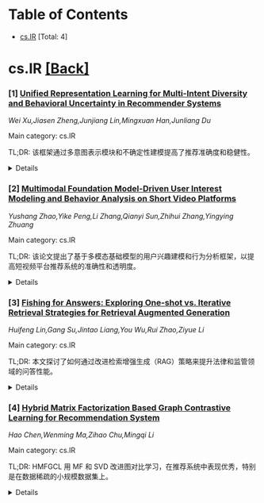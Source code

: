 <div id=toc></div>

# Table of Contents

- [cs.IR](#cs.IR) [Total: 4]


<div id='cs.IR'></div>

# cs.IR [[Back]](#toc)

### [1] [Unified Representation Learning for Multi-Intent Diversity and Behavioral Uncertainty in Recommender Systems](https://arxiv.org/abs/2509.04694)
*Wei Xu,Jiasen Zheng,Junjiang Lin,Mingxuan Han,Junliang Du*

Main category: cs.IR

TL;DR: 该框架通过多意图表示模块和不确定性建模提高了推荐准确度和稳健性。


<details>
  <summary>Details</summary>
Motivation: 应对推荐系统中用户意图多样性和行为不确定性的挑战。

Method: 提出了一个多意图表示模块和不确定性建模机制的统一表示学习框架。

Result: 该方法在标准公共数据集上进行评估，实验证明其在多个指标上优于现有代表模型，且在冷启动和行为干扰情况下表现出更大的稳定性和适应性。

Conclusion: 研究结果证实了统一建模策略在现实推荐任务中的有效性和实用价值。

Abstract: This paper addresses the challenge of jointly modeling user intent diversity
and behavioral uncertainty in recommender systems. A unified representation
learning framework is proposed. The framework builds a multi-intent
representation module and an uncertainty modeling mechanism. It extracts
multi-granularity interest structures from user behavior sequences. Behavioral
ambiguity and preference fluctuation are captured using Bayesian distribution
modeling. In the multi-intent modeling part, the model introduces multiple
latent intent vectors. These vectors are weighted and fused using an attention
mechanism to generate semantically rich representations of long-term user
preferences. In the uncertainty modeling part, the model learns the mean and
covariance of behavior representations through Gaussian distributions. This
reflects the user's confidence in different behavioral contexts. Next, a
learnable fusion strategy is used to combine long-term intent and short-term
behavior signals. This produces the final user representation, improving both
recommendation accuracy and robustness. The method is evaluated on standard
public datasets. Experimental results show that it outperforms existing
representative models across multiple metrics. It also demonstrates greater
stability and adaptability under cold-start and behavioral disturbance
scenarios. The approach alleviates modeling bottlenecks faced by traditional
methods when dealing with complex user behavior. These findings confirm the
effectiveness and practical value of the unified modeling strategy in
real-world recommendation tasks.

</details>


### [2] [Multimodal Foundation Model-Driven User Interest Modeling and Behavior Analysis on Short Video Platforms](https://arxiv.org/abs/2509.04751)
*Yushang Zhao,Yike Peng,Li Zhang,Qianyi Sun,Zhihui Zhang,Yingying Zhuang*

Main category: cs.IR

TL;DR: 该论文提出了基于多模态基础模型的用户兴趣建模和行为分析框架，以提高短视频平台推荐系统的准确性和透明度。


<details>
  <summary>Details</summary>
Motivation: 传统兴趣建模方法局限于单模态数据，无法在复杂的多模态内容环境中充分捕捉用户偏好。

Method: 该方法通过跨模态对齐策略整合视频帧、文本描述和背景音乐，构建细粒度用户兴趣向量，并引入行为驱动特征嵌入机制以建模动态兴趣演变。

Result: 结果显示，该框架在行为预测准确性、冷启动用户兴趣建模和推荐点击率方面有显著提高，并通过可解释性机制提升推荐系统的透明度和可控性。

Conclusion: 实验结果显示，该方法在行为预测准确性、冷启动用户兴趣建模和推荐点击率方面都有显著改进。

Abstract: With the rapid expansion of user bases on short video platforms, personalized
recommendation systems are playing an increasingly critical role in enhancing
user experience and optimizing content distribution. Traditional interest
modeling methods often rely on unimodal data, such as click logs or text
labels, which limits their ability to fully capture user preferences in a
complex multimodal content environment. To address this challenge, this paper
proposes a multimodal foundation model-based framework for user interest
modeling and behavior analysis. By integrating video frames, textual
descriptions, and background music into a unified semantic space using
cross-modal alignment strategies, the framework constructs fine-grained user
interest vectors. Additionally, we introduce a behavior-driven feature
embedding mechanism that incorporates viewing, liking, and commenting sequences
to model dynamic interest evolution, thereby improving both the timeliness and
accuracy of recommendations. In the experimental phase, we conduct extensive
evaluations using both public and proprietary short video datasets, comparing
our approach against multiple mainstream recommendation algorithms and modeling
techniques. Results demonstrate significant improvements in behavior prediction
accuracy, interest modeling for cold-start users, and recommendation
click-through rates. Moreover, we incorporate interpretability mechanisms using
attention weights and feature visualization to reveal the model's decision
basis under multimodal inputs and trace interest shifts, thereby enhancing the
transparency and controllability of the recommendation system.

</details>


### [3] [Fishing for Answers: Exploring One-shot vs. Iterative Retrieval Strategies for Retrieval Augmented Generation](https://arxiv.org/abs/2509.04820)
*Huifeng Lin,Gang Su,Jintao Liang,You Wu,Rui Zhao,Ziyue Li*

Main category: cs.IR

TL;DR: 本文探讨了如何通过改进检索增强生成（RAG）策略来提升法律和监管领域的问答性能。


<details>
  <summary>Details</summary>
Motivation: 传统的RAG方法在处理复杂的法律和监管领域问答时常表现不佳，特别是在面对大量政府文件时。

Method: 研究提出了一次性检索方法和迭代检索策略，以增强RAG在复杂QA任务中的表现。一次性检索方法通过根据令牌预算选择相关内容，而迭代检索策略通过推理代理式框架动态优化检索过程。

Result: 实验表明，改进后的检索策略能有效解决查询漂移和检索惰性问题，提高实际应用中的问答质量。

Conclusion: 通过设计新的检索策略，我们能够显著提高证据覆盖率和答案质量。

Abstract: Retrieval-Augmented Generation (RAG) based on Large Language Models (LLMs) is
a powerful solution to understand and query the industry's closed-source
documents. However, basic RAG often struggles with complex QA tasks in legal
and regulatory domains, particularly when dealing with numerous government
documents. The top-$k$ strategy frequently misses golden chunks, leading to
incomplete or inaccurate answers. To address these retrieval bottlenecks, we
explore two strategies to improve evidence coverage and answer quality. The
first is a One-SHOT retrieval method that adaptively selects chunks based on a
token budget, allowing as much relevant content as possible to be included
within the model's context window. Additionally, we design modules to further
filter and refine the chunks. The second is an iterative retrieval strategy
built on a Reasoning Agentic RAG framework, where a reasoning LLM dynamically
issues search queries, evaluates retrieved results, and progressively refines
the context over multiple turns. We identify query drift and retrieval laziness
issues and further design two modules to tackle them. Through extensive
experiments on a dataset of government documents, we aim to offer practical
insights and guidance for real-world applications in legal and regulatory
domains.

</details>


### [4] [Hybrid Matrix Factorization Based Graph Contrastive Learning for Recommendation System](https://arxiv.org/abs/2509.05115)
*Hao Chen,Wenming Ma,Zihao Chu,Mingqi Li*

Main category: cs.IR

TL;DR: HMFGCL 用 MF 和 SVD 改进图对比学习，在推荐系统中表现优秀，特别是在数据稀疏的小规模数据集上。


<details>
  <summary>Details</summary>
Motivation: 现有图对比学习方法的增强策略未能充分捕获用户-项目交互信息，有必要探索新方法。

Method: 提出了一种新方法 HMFGCL，结合低秩矩阵分解（MF）和奇异值分解（SVD），补充获取全局协作信息，以构建增强视图。

Result: 在多个公共数据集上的实验结果表明，HMFGCL 模型优于现有基线，尤其是在小规模数据集上表现突出。

Conclusion: HMFGCL 模型通过结合两种矩阵分解技术和图对比学习，在小规模数据集上表现优异，超越现有基线。

Abstract: In recent years, methods that combine contrastive learning with graph neural
networks have emerged to address the challenges of recommendation systems,
demonstrating powerful performance and playing a significant role in this
domain. Contrastive learning primarily tackles the issue of data sparsity by
employing data augmentation strategies, effectively alleviating this problem
and showing promising results. Although existing research has achieved
favorable outcomes, most current graph contrastive learning methods are based
on two types of data augmentation strategies: the first involves perturbing the
graph structure, such as by randomly adding or removing edges; and the second
applies clustering techniques. We believe that the interactive information
obtained through these two strategies does not fully capture the user-item
interactions. In this paper, we propose a novel method called HMFGCL (Hybrid
Matrix Factorization Based Graph Contrastive Learning), which integrates two
distinct matrix factorization techniques-low-rank matrix factorization (MF) and
singular value decomposition (SVD)-to complementarily acquire global
collaborative information, thereby constructing enhanced views. Experimental
results on multiple public datasets demonstrate that our model outperforms
existing baselines, particularly on small-scale datasets.

</details>
